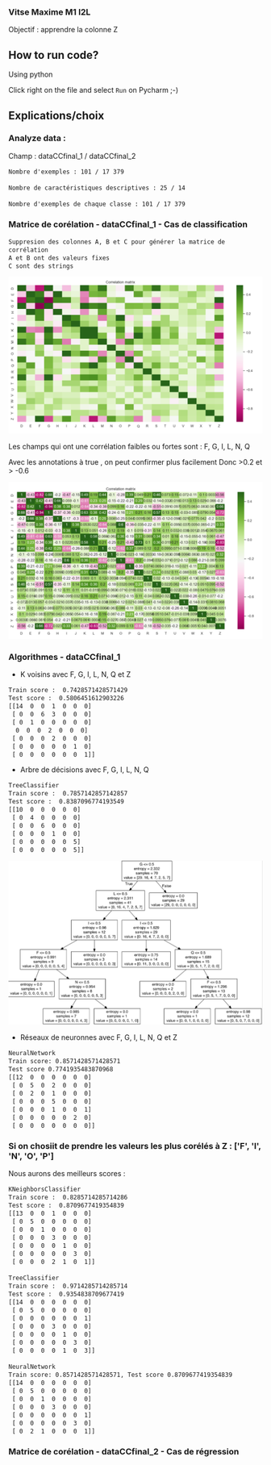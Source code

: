 ### Vitse Maxime M1 I2L

Objectif : apprendre la colonne Z

## How to run code?

Using python

Click right on the file and select `Run` on Pycharm ;-)

## Explications/choix

### Analyze data : 

Champ : dataCCfinal_1 / dataCCfinal_2

    Nombre d'exemples : 101 / 17 379

    Nombre de caractéristiques descriptives : 25 / 14

    Nombre d'exemples de chaque classe : 101 / 17 379


### Matrice de corélation - dataCCfinal_1 - Cas de classification

    Suppresion des colonnes A, B et C pour générer la matrice de corrélation
    A et B ont des valeurs fixes
    C sont des strings

![imgs/correlation_matrix_data_1.png](imgs/correlation_matrix_data_1.png)

Les champs qui ont une corrélation faibles ou fortes sont : 
F, G, I, L, N, Q

Avec les annotations à true , on peut confirmer plus facilement
Donc >0.2 et > -0.6

![imgs/correlation_matrix_data_1.png](imgs/correlation_matrix_data_1_with_annot.png)

### Algorithmes - dataCCfinal_1
- K voisins avec  F, G, I, L, N, Q et Z
    
```
Train score :  0.7428571428571429
Test score :  0.5806451612903226
[[14  0  0  1  0  0  0]
 [ 0  0  6  3  0  0  0]
 [ 0  1  0  0  0  0  0]
  0  0  0  2  0  0  0]
 [ 0  0  0  2  0  0  0]
 [ 0  0  0  0  0  1  0]
 [ 0  0  0  0  0  0  1]]
 ```

- Arbre de décisions avec  F, G, I, L, N, Q

```
TreeClassifier
Train score :  0.7857142857142857
Test score :  0.8387096774193549
[[10  0  0  0  0  0]
 [ 0  4  0  0  0  0]
 [ 0  0  6  0  0  0]
 [ 0  0  0  1  0  0]
 [ 0  0  0  0  0  5]
 [ 0  0  0  0  0  5]]
```

![imgs/TreeClassifier_data1.png](imgs/TreeClassifier_data1.png)

- Réseaux de neuronnes avec  F, G, I, L, N, Q et Z

```
NeuralNetwork
Train score: 0.8571428571428571
Test score 0.7741935483870968
[[12  0  0  0  0  0  0]
 [ 0  5  0  2  0  0  0]
 [ 0  2  0  1  0  0  0]
 [ 0  0  0  5  0  0  0]
 [ 0  0  0  1  0  0  1]
 [ 0  0  0  0  0  2  0]
 [ 0  0  0  0  0  0  0]]
```

### Si on chosiit de prendre les valeurs les plus corélés à Z : ['F', 'I', 'N', 'O', 'P']
Nous aurons des meilleurs scores :

```
KNeighborsClassifier
Train score :  0.8285714285714286
Test score :  0.8709677419354839
[[13  0  0  1  0  0  0]
 [ 0  5  0  0  0  0  0]
 [ 0  0  1  0  0  0  0]
 [ 0  0  0  3  0  0  0]
 [ 0  0  0  0  1  0  0]
 [ 0  0  0  0  0  3  0]
 [ 0  0  0  2  1  0  1]]
 
TreeClassifier
Train score :  0.9714285714285714
Test score :  0.9354838709677419
[[14  0  0  0  0  0  0]
 [ 0  5  0  0  0  0  0]
 [ 0  0  0  0  0  0  1]
 [ 0  0  0  3  0  0  0]
 [ 0  0  0  0  1  0  0]
 [ 0  0  0  0  0  3  0]
 [ 0  0  0  0  1  0  3]]
 
NeuralNetwork
Train score: 0.8571428571428571, Test score 0.8709677419354839
[[14  0  0  0  0  0  0]
 [ 0  5  0  0  0  0  0]
 [ 0  0  1  0  0  0  0]
 [ 0  0  0  3  0  0  0]
 [ 0  0  0  0  0  0  1]
 [ 0  0  0  0  0  3  0]
 [ 0  2  1  0  0  0  1]]
```

### Matrice de corélation - dataCCfinal_2 - Cas de régression
